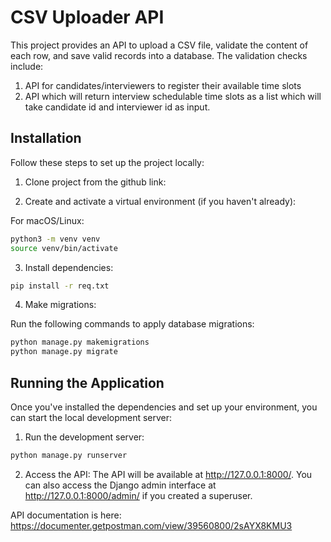 # CSV Uploader API

This project provides an API to upload a CSV file, validate the content of each row, and save valid records into a database. The validation checks include:

1. API for candidates/interviewers to register their available time slots
2. API which will return interview schedulable time slots as a list which will
take candidate id and interviewer id as input.

## Installation

Follow these steps to set up the project locally:
1. Clone project from the github link:


2. Create and activate a virtual environment (if you haven't already):

For macOS/Linux:

```bash
python3 -m venv venv
source venv/bin/activate
```

3. Install dependencies:

```bash
pip install -r req.txt
```
4. Make migrations:

Run the following commands to apply database migrations:

```bash
python manage.py makemigrations
python manage.py migrate
```

## Running the Application

Once you've installed the dependencies and set up your environment, you can start the local development server:
1. Run the development server:
```bash
python manage.py runserver
```

2. Access the API:
The API will be available at http://127.0.0.1:8000/.
You can also access the Django admin interface at http://127.0.0.1:8000/admin/ if you created a superuser.

API documentation is here: https://documenter.getpostman.com/view/39560800/2sAYX8KMU3

